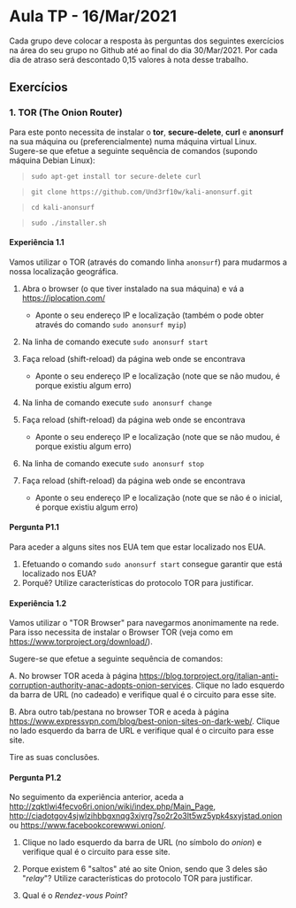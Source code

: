 # Aula TP - 16/Mar/2021

Cada grupo deve colocar a resposta às perguntas dos seguintes exercícios na área do seu grupo no Github até ao final do dia 30/Mar/2021\. Por cada dia de atraso será descontado 0,15 valores à nota desse trabalho.


## Exercícios

### 1\. TOR (The Onion Router)

Para este ponto necessita de instalar o **tor**, **secure-delete**, **curl** e **anonsurf** na sua máquina ou (preferencialmente) numa máquina virtual Linux. Sugere-se que efetue a seguinte sequência de comandos (supondo máquina Debian Linux):

> `sudo apt-get install tor secure-delete curl`

> `git clone https://github.com/Und3rf10w/kali-anonsurf.git`

> `cd kali-anonsurf`

> `sudo ./installer.sh`


#### Experiência 1.1

Vamos utilizar o TOR (através do comando linha `anonsurf`) para mudarmos a nossa localização geográfica.

1. Abra o browser (o que tiver instalado na sua máquina) e vá a <https://iplocation.com/>

    - Aponte o seu endereço IP e localização (também o pode obter através do comando `sudo anonsurf myip`)

2. Na linha de comando execute `sudo anonsurf start`
3. Faça reload (shift-reload) da página web onde se encontrava

    - Aponte o seu endereço IP e localização (note que se não mudou, é porque existiu algum erro)

4. Na linha de comando execute `sudo anonsurf change`
5. Faça reload (shift-reload) da página web onde se encontrava

    - Aponte o seu endereço IP e localização (note que se não mudou, é porque existiu algum erro)

6. Na linha de comando execute `sudo anonsurf stop`
7. Faça reload (shift-reload) da página web onde se encontrava

    - Aponte o seu endereço IP e localização (note que se não é o inicial, é porque existiu algum erro)

#### Pergunta P1.1

Para aceder a alguns sites nos EUA tem que estar localizado nos EUA.

1. Efetuando o comando `sudo anonsurf start` consegue garantir que está localizado nos EUA?
2. Porquê? Utilize características do protocolo TOR para justificar.

#### Experiência 1.2

Vamos utilizar o "TOR Browser" para navegarmos anonimamente na rede. Para isso necessita de instalar o Browser TOR (veja como em <https://www.torproject.org/download/>).

Sugere-se que efetue a seguinte sequência de comandos:

A. No browser TOR aceda à página <https://blog.torproject.org/italian-anti-corruption-authority-anac-adopts-onion-services>. 
Clique no lado esquerdo da barra de URL (no cadeado) e verifique qual é o circuito para esse site.

B. Abra outro tab/pestana no browser TOR e aceda à página <https://www.expressvpn.com/blog/best-onion-sites-on-dark-web/>. Clique no lado esquerdo da barra de URL e verifique qual é o circuito para esse site.

Tire as suas conclusões.

#### Pergunta P1.2

No seguimento da experiência anterior, aceda a <http://zqktlwi4fecvo6ri.onion/wiki/index.php/Main_Page>, <http://ciadotgov4sjwlzihbbgxnqg3xiyrg7so2r2o3lt5wz5ypk4sxyjstad.onion> ou <https://www.facebookcorewwwi.onion/>.

1. Clique no lado esquerdo da barra de URL (no símbolo do _onion_) e verifique qual é o circuito para esse site.

2. Porque existem 6 "saltos" até ao site Onion, sendo que 3 deles são "_relay_"? Utilize características do protocolo TOR para justificar.

3. Qual é o _Rendez-vous Point_?

